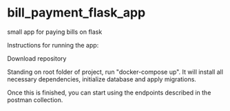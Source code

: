 # bill_payment_flask_app
small app for paying bills on flask


Instructions for running the app:

Download repository

Standing on root folder of project, run "docker-compose up". It will install all necessary dependencies, initialize database and apply migrations.

Once this is finished, you can start using the endpoints described in the postman collection.

